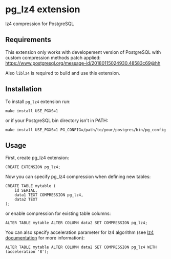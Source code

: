# pg_lz4 extension

lz4 compression for PostgreSQL

## Requirements

This extension only works with developement version of PostgreSQL with custom compression methods patch applied:
https://www.postgresql.org/message-id/20180115024930.48583c69@hh

Also `liblz4` is required to build and use this extension.

## Installation

To install `pg_lz4` extension run:

```
make install USE_PGXS=1
```

or if your PostgreSQL bin directory isn't in PATH:

```
make install USE_PGXS=1 PG_CONFIG=/path/to/your/postgres/bin/pg_config
```

## Usage

First, create pg_lz4 extension:

```
CREATE EXTENSION pg_lz4;
```

Now you can specify pg_lz4 compression when defining new tables:

```
CREATE TABLE mytable (
	id SERIAL,
	data1 TEXT COMPRESSION pg_lz4,
	data2 TEXT
);
```

or enable compression for existing table columns:

```
ALTER TABLE mytable ALTER COLUMN data2 SET COMPRESSION pg_lz4;
```

You can also specify acceleration parameter for lz4 algorithm (see [lz4 documentation](https://github.com/lz4/lz4) for more information):

```
ALTER TABLE mytable ALTER COLUMN data2 SET COMPRESSION pg_lz4 WITH (acceleration '8');
```

